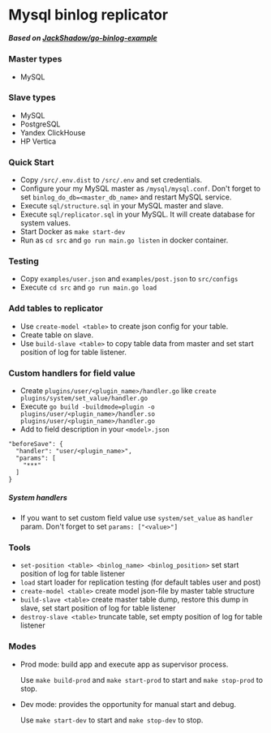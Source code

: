 # Mysql binlog replicator

##### Based on [JackShadow/go-binlog-example](https://github.com/JackShadow/go-binlog-example) 

### Master types
- MySQL

### Slave types
- MySQL
- PostgreSQL
- Yandex ClickHouse
- HP Vertica

### Quick Start
- Copy `/src/.env.dist` to `/src/.env` and set credentials.
- Configure your my MySQL master as `/mysql/mysql.conf`. 
Don't forget to set `binlog_do_db=<master_db_name>` and restart MySQL service.
- Execute `sql/structure.sql` in your MySQL master and slave.
- Execute `sql/replicator.sql` in your MySQL. It will create database for system values.
- Start Docker as `make start-dev`
- Run as `cd src` and `go run main.go listen` in docker container.

### Testing

- Copy `examples/user.json` and `examples/post.json` to `src/configs`
- Execute `cd src` and `go run main.go load`

### Add tables to replicator

- Use `create-model <table>` to create json config for your table.
- Create table on slave.
- Use `build-slave <table>` to copy table data from master and set start position of log for table listener.

### Custom handlers for field value

- Create `plugins/user/<plugin_name>/handler.go` like `create plugins/system/set_value/handler.go`
- Execute `go build -buildmode=plugin -o plugins/user/<plugin_name>/handler.so plugins/user/<plugin_name>/handler.go`
- Add to field description in your `<model>.json`

```
"beforeSave": {
  "handler": "user/<plugin_name>",
  "params": [
    "***"
  ]
}
```

##### System handlers

- If you want to set custom field value use `system/set_value` as `handler` param. Don't forget to set `params: ["<value>"]`

### Tools

- `set-position <table> <binlog_name> <binlog_position>` set start position of log for table listener
- `load` start loader for replication testing (for default tables user and post)
- `create-model <table>` create model json-file by master table structure
- `build-slave <table>` create master table dump, restore this dump in slave, set start position of log for table listener
- `destroy-slave <table>` truncate table, set empty position of log for table listener

### Modes

- Prod mode: build app and execute app as supervisor process. 
  
  Use `make build-prod` and `make start-prod` to start and `make stop-prod` to stop.
- Dev mode: provides the opportunity for manual start and debug. 
  
  Use `make start-dev` to start and `make stop-dev` to stop.